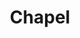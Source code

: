 ---
blog: http://cray.com/blog/chapel-productive-parallel-programming
codehost: https://github.com/https://github.com/chapel-lang
facebook: https://facebook.com/ChapelLanguage
logohandle: chapel-lang
sort: chapel
title: Chapel
twitter: https://x.com/ChapelLanguage
website: https://chapel-lang.org/
youtube: http://youtube.com/c/ChapelParallelProgrammingLanguage
---
